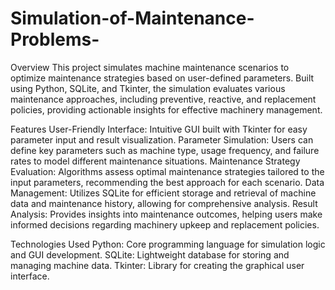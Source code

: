 # Simulation-of-Maintenance-Problems-
Overview
This project simulates machine maintenance scenarios to optimize maintenance strategies based on user-defined parameters. Built using Python, SQLite, and Tkinter, the simulation evaluates various maintenance approaches, including preventive, reactive, and replacement policies, providing actionable insights for effective machinery management.

Features
User-Friendly Interface: Intuitive GUI built with Tkinter for easy parameter input and result visualization.
Parameter Simulation: Users can define key parameters such as machine type, usage frequency, and failure rates to model different maintenance situations.
Maintenance Strategy Evaluation: Algorithms assess optimal maintenance strategies tailored to the input parameters, recommending the best approach for each scenario.
Data Management: Utilizes SQLite for efficient storage and retrieval of machine data and maintenance history, allowing for comprehensive analysis.
Result Analysis: Provides insights into maintenance outcomes, helping users make informed decisions regarding machinery upkeep and replacement policies.

Technologies Used
Python: Core programming language for simulation logic and GUI development.
SQLite: Lightweight database for storing and managing machine data.
Tkinter: Library for creating the graphical user interface.
